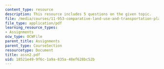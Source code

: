 ```yaml
---
content_type: resource
description: This resource includes 5 questions on the given topic.
file: /media/courses/11-953-comparative-land-use-and-transportation-planning-spring-2006/18521e499f6c1a9a835a48ef628bc52b_assn2.pdf
file_type: application/pdf
learning_resource_types:
- Assignments
ocw_type: OCWFile
parent_title: Assignments
parent_type: CourseSection
resourcetype: Document
title: assn2.pdf
uid: 18521e49-9f6c-1a9a-835a-48ef628bc52b
---
```


